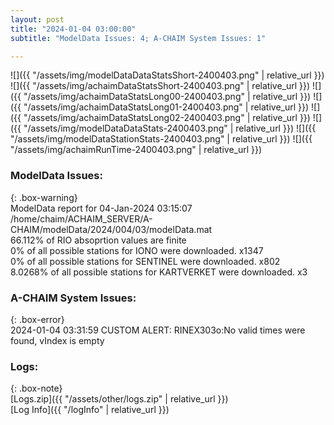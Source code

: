 ```yaml
---
layout: post
title: "2024-01-04 03:00:00"
subtitle: "ModelData Issues: 4; A-CHAIM System Issues: 1"

---
```


![]({{ "/assets/img/modelDataDataStatsShort-2400403.png" | relative_url }})
![]({{ "/assets/img/achaimDataStatsShort-2400403.png" | relative_url }})
![]({{ "/assets/img/achaimDataStatsLong00-2400403.png" | relative_url }})
![]({{ "/assets/img/achaimDataStatsLong01-2400403.png" | relative_url }})
![]({{ "/assets/img/achaimDataStatsLong02-2400403.png" | relative_url }})
![]({{ "/assets/img/modelDataDataStats-2400403.png" | relative_url }})
![]({{ "/assets/img/modelDataStationStats-2400403.png" | relative_url }})
![]({{ "/assets/img/achaimRunTime-2400403.png" | relative_url }})


### ModelData Issues:  
  
{: .box-warning}  
 ModelData report for 04-Jan-2024 03:15:07   
 /home/chaim/ACHAIM_SERVER/A-CHAIM/modelData/2024/004/03/modelData.mat   
 66.112% of RIO absoprtion values are finite   
 0% of all possible stations for IONO were downloaded. x1347   
 0% of all possible stations for SENTINEL were downloaded. x802   
 8.0268% of all possible stations for KARTVERKET were downloaded. x3   
  
### A-CHAIM System Issues:  
  
{: .box-error}  
2024-01-04 03:31:59 CUSTOM ALERT: RINEX303o:No valid times were found, vIndex is empty  

### Logs:  
  
{: .box-note}  
[Logs.zip]({{ "/assets/other/logs.zip" | relative_url }})  
[Log Info]({{ "/logInfo" | relative_url }})  
